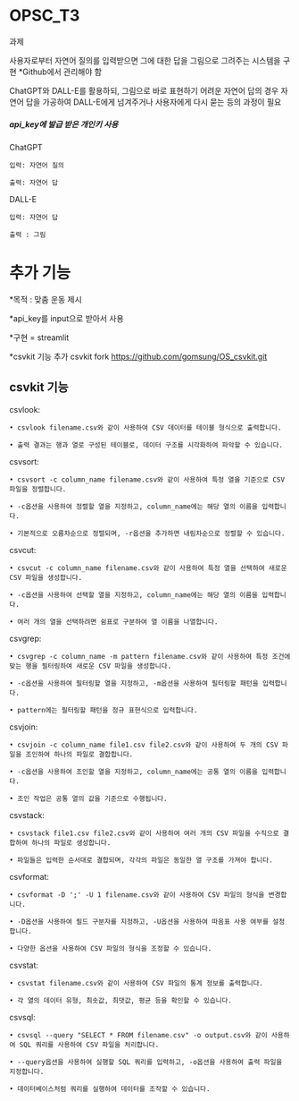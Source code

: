 # OPSC_T3


과제


사용자로부터 자연어 질의를 입력받으면 그에 대한 답을 그림으로 그려주는 시스템을 구현  *Github에서 관리해야 함
 
ChatGPT와 DALL-E를 활용하되, 그림으로 바로 표현하기 어려운 자연어 답의 경우 자연어 답을 가공하여 DALL-E에게 넘겨주거나 사용자에게 다시 묻는 등의 과정이 필요



##### api_key에 발급 받은 개인키 사용
  




ChatGPT
  
    입력: 자연어 질의

    출력: 자연어 답
  DALL-E

    입력: 자연어 답

    출력 : 그림


# 추가 기능

 *목적 : 맞춤 운동 제시
 
 *api_key를 input으로 받아서 사용
 
 *구현 = streamlit

 *csvkit 기능 추가
    csvkit fork  https://github.com/gomsung/OS_csvkit.git



## csvkit 기능
csvlook:

    • csvlook filename.csv와 같이 사용하여 CSV 데이터를 테이블 형식으로 출력합니다.
    
    • 출력 결과는 행과 열로 구성된 테이블로, 데이터 구조를 시각화하여 파악할 수 있습니다.
    
csvsort:

    • csvsort -c column_name filename.csv와 같이 사용하여 특정 열을 기준으로 CSV 파일을 정렬합니다.
    
    • -c옵션을 사용하여 정렬할 열을 지정하고, column_name에는 해당 열의 이름을 입력합니다.
    
    • 기본적으로 오름차순으로 정렬되며, -r옵션을 추가하면 내림차순으로 정렬할 수 있습니다.
csvcut:

    • csvcut -c column_name filename.csv와 같이 사용하여 특정 열을 선택하여 새로운 CSV 파일을 생성합니다.
    
    • -c옵션을 사용하여 선택할 열을 지정하고, column_name에는 해당 열의 이름을 입력합니다.
    
    • 여러 개의 열을 선택하려면 쉼표로 구분하여 열 이름을 나열합니다.
    
csvgrep:

    • csvgrep -c column_name -m pattern filename.csv와 같이 사용하여 특정 조건에 맞는 행을 필터링하여 새로운 CSV 파일을 생성합니다.
    
    • -c옵션을 사용하여 필터링할 열을 지정하고, -m옵션을 사용하여 필터링할 패턴을 입력합니다.
    
    • pattern에는 필터링할 패턴을 정규 표현식으로 입력합니다.
    
csvjoin:

    • csvjoin -c column_name file1.csv file2.csv와 같이 사용하여 두 개의 CSV 파일을 조인하여 하나의 파일로 결합합니다.
    
    • -c옵션을 사용하여 조인할 열을 지정하고, column_name에는 공통 열의 이름을 입력합니다.
    
    • 조인 작업은 공통 열의 값을 기준으로 수행됩니다.
    
csvstack:

    • csvstack file1.csv file2.csv와 같이 사용하여 여러 개의 CSV 파일을 수직으로 결합하여 하나의 파일로 생성합니다.
    
    • 파일들은 입력한 순서대로 결합되며, 각각의 파일은 동일한 열 구조를 가져야 합니다.
    
csvformat:

    • csvformat -D ';' -U 1 filename.csv와 같이 사용하여 CSV 파일의 형식을 변경합니다.
    
    • -D옵션을 사용하여 필드 구분자를 지정하고, -U옵션을 사용하여 따옴표 사용 여부를 설정합니다.
    
    • 다양한 옵션을 사용하여 CSV 파일의 형식을 조정할 수 있습니다.
    
csvstat:

    • csvstat filename.csv와 같이 사용하여 CSV 파일의 통계 정보를 출력합니다.
    
    • 각 열의 데이터 유형, 최솟값, 최댓값, 평균 등을 확인할 수 있습니다.
    
csvsql:

    • csvsql --query "SELECT * FROM filename.csv" -o output.csv와 같이 사용하여 SQL 쿼리를 사용하여 CSV 파일을 처리합니다.
    
    • --query옵션을 사용하여 실행할 SQL 쿼리를 입력하고, -o옵션을 사용하여 출력 파일을 지정합니다.
    
    • 데이터베이스처럼 쿼리를 실행하여 데이터를 조작할 수 있습니다.
    
